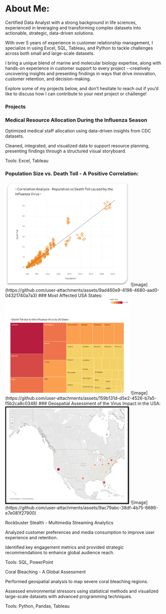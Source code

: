 # About Me:
Certified Data Analyst with a strong background in life sciences, experienced in leveraging and transforming complex datasets into actionable, strategic, data-driven solutions. 

With over 5 years of experience in customer relationship management, I specialize in using Excel, SQL, Tableau, and Python to tackle challenges across both small and large-scale datasets.

I bring a unique blend of marine and molecular biology expertise, along with hands-on experience in customer support to every project --creatively uncovering insights and presenting findings in ways that drive innovation, customer retention, and decision-making.

Explore some of my projects below, and don’t hesitate to reach out if you’d like to discuss how I can contribute to your next project or challenge!



### Projects
### Medical Resource Allocation During the Influenza Season



Optimized medical staff allocation using data-driven insights from CDC datasets.

Cleaned, integrated, and visualized data to support resource planning, presenting findings through a structured visual storyboard.

Tools: Excel, Tableau


### Population Size vs. Death Toll -  A Positive Correlation:
<img src="images/correlation%20-%20population%20-death%20toll.png" width="400" />
![image](https://github.com/user-attachments/assets/9ad460e9-4198-4680-aad0-04321740a7a3)
### Most Affected USA States:
<img src="images/heatmap%20influenza%20usa.png" width="400" />
![image](https://github.com/user-attachments/assets/159b131d-d5e2-4526-b7a5-f5b2ca8c0348)
### Geospatial Assessment of the Virus Impact in the USA:
<img src="images/usa%20map%20influenza.png" width="400" />
![image](https://github.com/user-attachments/assets/9ac79abc-38df-4b75-8686-e7e081f27900)












Rockbuster Stealth - Multimedia Streaming Analytics


Analyzed customer preferences and media consumption to improve user experience and retention.


Identified key engagement metrics and provided strategic recommendations
to enhance global audience reach.


Tools: SQL, PowerPoint



Coral Bleaching - A Global Assessment


Performed geospatial analysis to map severe coral bleaching regions.


Assessed environmental stressors using statistical methods and visualized
large-scale datasets with advanced programming techniques.


Tools: Python, Pandas, Tableau






  


